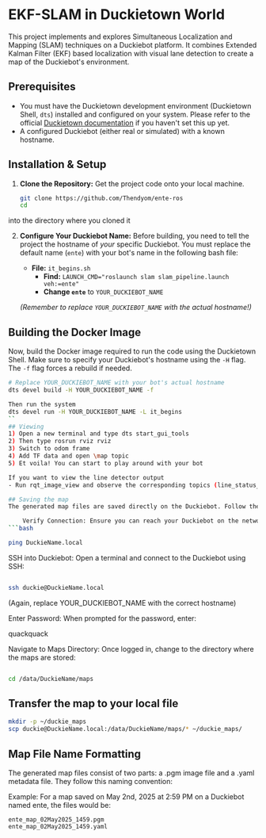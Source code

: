 # EKF-SLAM in Duckietown World

This project implements and explores Simultaneous Localization and Mapping (SLAM) techniques on a Duckiebot platform. It combines Extended Kalman Filter (EKF) based localization with visual lane detection to create a map of the Duckiebot's environment.

## Prerequisites

* You must have the Duckietown development environment (Duckietown Shell, `dts`) installed and configured on your system. Please refer to the official [Duckietown documentation](https://docs.duckietown.org/) if you haven't set this up yet.
* A configured Duckiebot (either real or simulated) with a known hostname.

## Installation & Setup

1.  **Clone the Repository:**
    Get the project code onto your local machine.
    ```bash
    git clone https://github.com/Thendyom/ente-ros
    cd
    ```
   into the directory where you cloned it

2.  **Configure Your Duckiebot Name:**
    Before building, you need to tell the project the hostname of *your* specific Duckiebot. You must replace the default name (`ente`) with your bot's name in the following bash file:

    * **File:** `it_begins.sh`
        * **Find:** `LAUNCH_CMD="roslaunch slam slam_pipeline.launch veh:=ente"`
        * **Change `ente`** to `YOUR_DUCKIEBOT_NAME`

    *(Remember to replace `YOUR_DUCKIEBOT_NAME` with the actual hostname!)*

## Building the Docker Image

Now, build the Docker image required to run the code using the Duckietown Shell. Make sure to specify your Duckiebot's hostname using the `-H` flag. The `-f` flag forces a rebuild if needed.

```bash
# Replace YOUR_DUCKIEBOT_NAME with your bot's actual hostname
dts devel build -H YOUR_DUCKIEBOT_NAME -f

Then run the system
dts devel run -H YOUR_DUCKIEBOT_NAME -L it_begins
``
## Viewing
1) Open a new terminal and type dts start_gui_tools
2) Then type rosrun rviz rviz 
3) Switch to odom frame
4) Add TF data and open \map topic
5) Et voila! You can start to play around with your bot 

If you want to view the line detector output 
- Run rqt_image_view and observe the corresponding topics (line_status_detector/image/line_overlay)

## Saving the map 
The generated map files are saved directly on the Duckiebot. Follow these steps to access them:

    Verify Connection: Ensure you can reach your Duckiebot on the network. You can test this using ping:
```bash

ping DuckieName.local
```
SSH into Duckiebot: Open a terminal and connect to the Duckiebot using SSH:
```bash

ssh duckie@DuckieName.local
```
(Again, replace YOUR_DUCKIEBOT_NAME with the correct hostname)

Enter Password: When prompted for the password, enter:

quackquack

Navigate to Maps Directory: Once logged in, change to the directory where the maps are stored:
```bash

cd /data/DuckieName/maps
```
## Transfer the map to your local file 

```bash
mkdir -p ~/duckie_maps
scp duckie@DuckieName.local:/data/DuckieName/maps/* ~/duckie_maps/
```
## Map File Name Formatting
The generated map files consist of two parts: a .pgm image file and a .yaml metadata file. They follow this naming convention:

Example:
For a map saved on May 2nd, 2025 at 2:59 PM on a Duckiebot named ente, the files would be:

    ente_map_02May2025_1459.pgm
    ente_map_02May2025_1459.yaml





